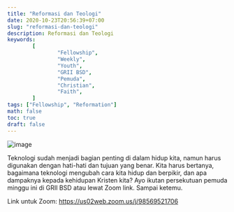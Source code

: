 ```yaml
---
title: "Reformasi dan Teologi"
date: 2020-10-23T20:56:39+07:00
slug: "reformasi-dan-teologi"
description: Reformasi dan Teologi
keywords:
        [
                "Fellowship",
                "Weekly",
                "Youth",
                "GRII BSD",
                "Pemuda",
                "Christian",
                "Faith",
        ]
tags: ["Fellowship", "Reformation"]
math: false
toc: true
draft: false
---
```


![image](/images/events/20201024.jpeg)

Teknologi sudah menjadi bagian penting di dalam hidup kita, namun harus digunakan dengan hati-hati dan tujuan yang benar. Kita harus bertanya, bagaimana teknologi mengubah cara kita hidup dan berpikir, dan apa dampaknya kepada kehidupan Kristen kita? Ayo ikutan persekutuan pemuda minggu ini di GRII BSD atau lewat Zoom link. Sampai ketemu.

Link untuk Zoom: https://us02web.zoom.us/j/98569521706
